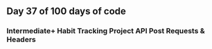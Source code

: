 ## Day 37 of 100 days of code



### Intermediate+ Habit Tracking Project API Post Requests & Headers